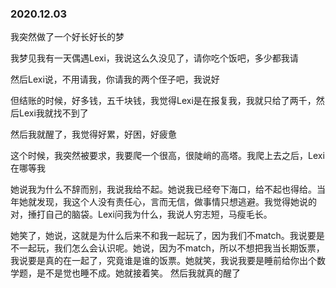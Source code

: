 ### 2020.12.03

我突然做了一个好长好长的梦

我梦见我有一天偶遇Lexi，我说这么久没见了，请你吃个饭吧，多少都我请

然后Lexi说，不用请我，你请我的两个侄子吧，我说好

但结账的时候，好多钱，五千块钱，我觉得Lexi是在报复我，我就只给了两千，然后Lexi我就找不到了

然后我就醒了，我觉得好累，好困，好疲惫

这个时候，我突然被要求，我要爬一个很高，很陡峭的高塔。我爬上去之后，Lexi在哪等我

她说我为什么不辞而别，我说我给不起。她说我已经夸下海口，给不起也得给。当年她就发现，我这个人没有责任心，言而无信，做事情只想逃避。我觉得她说的对，捶打自己的脑袋。Lexi问我为什么，我说人穷志短，马瘦毛长。

她笑了，她说，这就是为什么后来不和我一起玩了，因为我们不match。我说要是不一起玩，我们怎么会认识呢。她说，因为不match，所以不想把我当长期饭票，我说要是真的在一起了，究竟谁是谁的饭票。她就笑，我说我要是睡前给你出个数学题，是不是觉也睡不成。她就接着笑。
然后我就真的醒了

